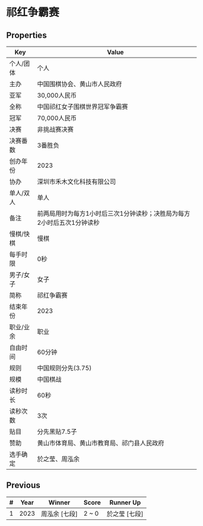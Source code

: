 # 祁红争霸赛

## Properties

| Key | Value |
| --- | ----- |
| 个人/团体 | 个人 |
| 主办 | 中国围棋协会、黄山市人民政府 |
| 亚军 | 30,000人民币 |
| 全称 | 中国祁红女子围棋世界冠军争霸赛 |
| 冠军 | 70,000人民币 |
| 决赛 | 非挑战赛决赛 |
| 决赛番数 | 3番胜负 |
| 创办年份 | 2023 |
| 协办 | 深圳市禾木文化科技有限公司 |
| 单人/双人 | 单人 |
| 备注 | 前两局用时为每方1小时后三次1分钟读秒；决胜局为每方2小时后五次1分钟读秒 |
| 慢棋/快棋 | 慢棋 |
| 每手时限 | 0秒 |
| 男子/女子 | 女子 |
| 简称 | 祁红争霸赛 |
| 结束年份 | 2023 |
| 职业/业余 | 职业 |
| 自由时间 | 60分钟 |
| 规则 | 中国规则分先(3.75) |
| 规模 | 中国棋战 |
| 读秒时长 | 60秒 |
| 读秒次数 | 3次 |
| 贴目 | 分先黑贴7.5子 |
| 赞助 | 黄山市体育局、黄山市教育局、祁门县人民政府 |
| 选手确定 | 於之莹、周泓余 |

## Previous

| # | Year | Winner | Score | Runner Up |
| --- | --- | --- | --- | --- |
| 1 | 2023 | 周泓余 [七段] | 2 ~ 0 | 於之莹 [七段] |

